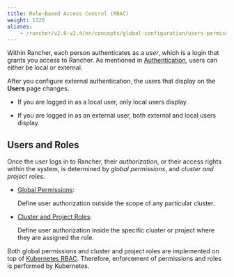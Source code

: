 ```yaml
---
title: Role-Based Access Control (RBAC)
weight: 1120
aliases:
    - /rancher/v2.0-v2.4/en/concepts/global-configuration/users-permissions-roles/
---
```


Within Rancher, each person authenticates as a _user_, which is a login that grants you access to Rancher. As mentioned in [Authentication](./admin-settings/authentication.md), users can either be local or external.

After you configure external authentication, the users that display on the **Users** page changes.

- If you are logged in as a local user, only local users display.

- If you are logged in as an external user, both external and local users display.

## Users and Roles

Once the user logs in to Rancher, their _authorization_, or their access rights within the system, is determined by _global permissions_, and _cluster and project roles_.  

- [Global Permissions](./admin-settings/rbac/global-permissions.md):

    Define user authorization outside the scope of any particular cluster.

- [Cluster and Project Roles](./admin-settings/rbac/cluster-project-roles.md):

    Define user authorization inside the specific cluster or project where they are assigned the role.

Both global permissions and cluster and project roles are implemented on top of [Kubernetes RBAC](https://kubernetes.io/docs/reference/access-authn-authz/rbac.md). Therefore, enforcement of permissions and roles is performed by Kubernetes.
